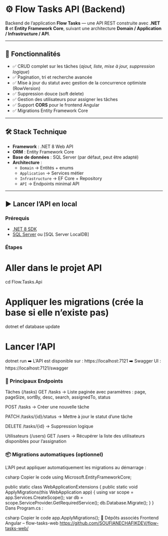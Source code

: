# ⚙️ Flow Tasks API (Backend)

Backend de l’application **Flow Tasks** — une API REST construite avec **.NET 8** et **Entity Framework Core**, suivant une architecture **Domain / Application / Infrastructure / API**.

---

## 🚀 Fonctionnalités
- ✅ CRUD complet sur les tâches (*ajout, liste, mise à jour, suppression logique*)  
- ✅ Pagination, tri et recherche avancée  
- ✅ Mise à jour du statut avec gestion de la concurrence optimiste (RowVersion)  
- ✅ Suppression douce (soft delete)  
- ✅ Gestion des utilisateurs pour assigner les tâches  
- ✅ Support **CORS** pour le frontend Angular  
- ✅ Migrations Entity Framework Core  

---

## 🛠️ Stack Technique
- **Framework** : .NET 8 Web API  
- **ORM** : Entity Framework Core  
- **Base de données** : SQL Server (par défaut, peut être adapté)  
- **Architecture** :
  - `Domain` → Entités + enums  
  - `Application` → Services métier  
  - `Infrastructure` → EF Core + Repository  
  - `API` → Endpoints minimal API  

---

## ▶️ Lancer l’API en local

### Prérequis
- [.NET 8 SDK](https://dotnet.microsoft.com/download)  
- [SQL Server](https://www.microsoft.com/sql-server/) ou [SQL Server LocalDB]  

### Étapes
# Aller dans le projet API
cd Flow.Tasks.Api

# Appliquer les migrations (crée la base si elle n’existe pas)
dotnet ef database update

# Lancer l’API
dotnet run
➡️ L’API est disponible sur : https://localhost:7121
➡️ Swagger UI : https://localhost:7121/swagger

### 📂 Principaux Endpoints
Tâches (/tasks)
GET /tasks → Liste paginée avec paramètres :
page, pageSize, sortBy, desc, search, assignedTo, status

POST /tasks → Créer une nouvelle tâche

PATCH /tasks/{id}/status → Mettre à jour le statut d’une tâche

DELETE /tasks/{id} → Suppression logique

Utilisateurs (/users)
GET /users → Récupérer la liste des utilisateurs disponibles pour l’assignation

### 📦 Migrations automatiques (optionnel)
L’API peut appliquer automatiquement les migrations au démarrage :

csharp
Copier le code
using Microsoft.EntityFrameworkCore;

public static class WebApplicationExtensions
{
    public static void ApplyMigrations(this WebApplication app)
    {
        using var scope = app.Services.CreateScope();
        var db = scope.ServiceProvider.GetRequiredService<AppDbContext>();
        db.Database.Migrate();
    }
}
Dans Program.cs :

csharp
Copier le code
app.ApplyMigrations();
🔗 Dépôts associés
Frontend Angular – flow-tasks-web https://github.com/SOUFIANECHAFIKDEV/flow-tasks-web/
